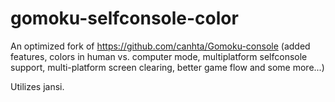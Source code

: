 # gomoku-selfconsole-color
An optimized fork of https://github.com/canhta/Gomoku-console (added features, colors in human vs. computer mode, multiplatform selfconsole support, multi-platform screen clearing, better game flow and some more...)

Utilizes jansi.
